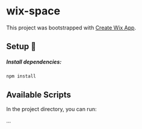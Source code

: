 # wix-space

This project was bootstrapped with [Create Wix App](https://github.com/wix-private/wix-cli/tree/master/packages/create-app).

## Setup 🔧

##### Install dependencies:

```console
npm install
```

## Available Scripts

In the project directory, you can run:

...
